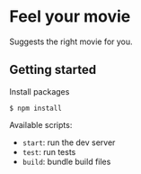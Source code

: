 # Feel your movie

Suggests the right movie for you.

## Getting started

Install packages
```
$ npm install
```
Available scripts:
* `start`: run the dev server
* `test`: run tests
* `build`: bundle build files
